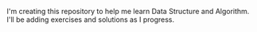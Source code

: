 I'm creating this repository to help me learn Data Structure and Algorithm. I'll be adding exercises and solutions as I progress.
